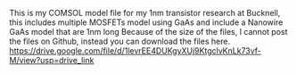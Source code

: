This is my COMSOL model file for my 1nm transistor research at Bucknell, this includes multiple MOSFETs model using GaAs and include a Nanowire GaAs model that are 1nm long
Because of the size of the files, I cannot post the files on Github, instead you can download the files here.
https://drive.google.com/file/d/1levrEE4DUKgyXUj9KtgclvKnLk73vf-M/view?usp=drive_link
